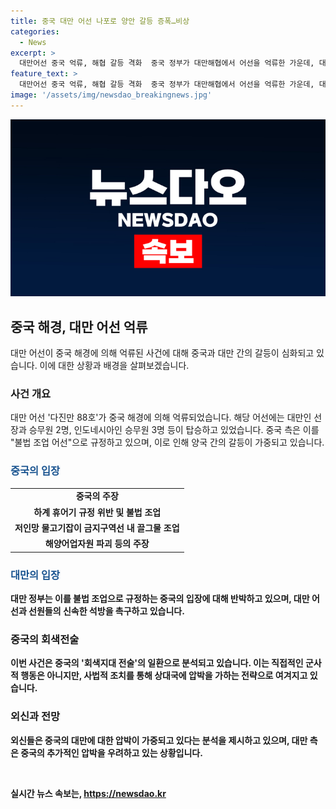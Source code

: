 ```yaml
---
title: 중국 대만 어선 나포로 양안 갈등 증폭…비상
categories:
  - News
excerpt: >
  대만어선 중국 억류, 해협 갈등 격화  중국 정부가 대만해협에서 어선을 억류한 가운데, 대만 정부의 항의성명에 이어 중국의 회색 전술이 논란이다. 대만 어선의 억류는 중국의 불법 조업 주장으로 이뤄졌으며, 양국 간 갈등이 예상된다. 중국의 해경국 대변인은 해당 어선이 규정을 어기고 환경을 파괴했다고 주장하며 한반적인 입장을 밝혔다.
feature_text: >
  대만어선 중국 억류, 해협 갈등 격화  중국 정부가 대만해협에서 어선을 억류한 가운데, 대만 정부의 항의성명에 이어 중국의 회색 전술이 논란이다. 대만 어선의 억류는 중국의 불법 조업 주장으로 이뤄졌으며, 양국 간 갈등이 예상된다. 중국의 해경국 대변인은 해당 어선이 규정을 어기고 환경을 파괴했다고 주장하며 한반적인 입장을 밝혔다.
image: '/assets/img/newsdao_breakingnews.jpg'
---
```


<p><img src="/assets/img/newsdao_breakingnews.jpg" alt="bookingtag 속보" /></p>

<h2 data-ke-size="size26">중국 해경, 대만 어선 억류</h2>

<p data-ke-size="size16">대만 어선이 중국 해경에 의해 억류된 사건에 대해 중국과 대만 간의 갈등이 심화되고 있습니다. 이에 대한 상황과 배경을 살펴보겠습니다.</p>

<h3>사건 개요</h3>

<p data-ke-size="size16">대만 어선 '다진만 88호'가 중국 해경에 의해 억류되었습니다. 해당 어선에는 대만인 선장과 승무원 2명, 인도네시아인 승무원 3명 등이 탑승하고 있었습니다. 중국 측은 이를 "불법 조업 어선"으로 규정하고 있으며, 이로 인해 양국 간의 갈등이 가중되고 있습니다.</p>

<h3><b><span style="color: #1a5490;">중국의 입장</span><b></h3>

<table>
<tbody>
<tr>
<td style="text-align: center; height: 17px;"><b>중국의 주장</b></td>
</tr>
<tr>
<td style="text-align: center; height: 17px;">하계 휴어기 규정 위반 및 불법 조업</td>
</tr>
<tr>
<td style="text-align: center; height: 17px;">저인망 물고기잡이 금지구역선 내 끌그물 조업</td>
</tr>
<tr>
<td style="text-align: center; height: 17px;">해양어업자원 파괴 등의 주장</td>
</tr>
</tbody>
</table>

<h3><b><span style="color: #1a5490;">대만의 입장</span><b></h3>

<p data-ke-size="size16">대만 정부는 이를 불법 조업으로 규정하는 중국의 입장에 대해 반박하고 있으며, 대만 어선과 선원들의 신속한 석방을 촉구하고 있습니다.</p>

<h3>중국의 회색전술</h3>

<p data-ke-size="size16">이번 사건은 중국의 '회색지대 전술'의 일환으로 분석되고 있습니다. 이는 직접적인 군사적 행동은 아니지만, 사법적 조치를 통해 상대국에 압박을 가하는 전략으로 여겨지고 있습니다.</p>

<h3>외신과 전망</h3>

<p data-ke-size="size16">외신들은 중국의 대만에 대한 압박이 가중되고 있다는 분석을 제시하고 있으며, 대만 측은 중국의 추가적인 압박을 우려하고 있는 상황입니다.</p>

<p data-ke-size="size16">&nbsp;</p>
실시간 뉴스 속보는, <a href="https://newsdao.kr" rel="dofollow">https://newsdao.kr</a>


